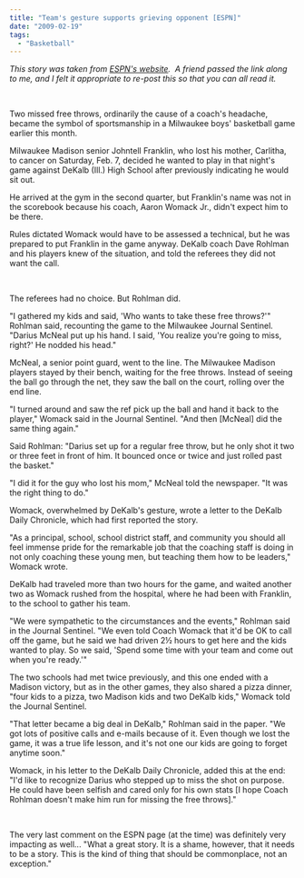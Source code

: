 ```yaml
---
title: "Team's gesture supports grieving opponent [ESPN]"
date: "2009-02-19"
tags:
  - "Basketball"
---
```


_This story was taken from_ [_ESPN's website_](http://sports.espn.go.com/highschool/rise/basketball/boys/news/story?id=3914375)_.  A friend passed the link along to me, and I felt it appropriate to re-post this so that you can all read it._

 

Two missed free throws, ordinarily the cause of a coach's headache, became the symbol of sportsmanship in a Milwaukee boys' basketball game earlier this month.

Milwaukee Madison senior Johntell Franklin, who lost his mother, Carlitha, to cancer on Saturday, Feb. 7, decided he wanted to play in that night's game against DeKalb (Ill.) High School after previously indicating he would sit out.

He arrived at the gym in the second quarter, but Franklin's name was not in the scorebook because his coach, Aaron Womack Jr., didn't expect him to be there.

Rules dictated Womack would have to be assessed a technical, but he was prepared to put Franklin in the game anyway. DeKalb coach Dave Rohlman and his players knew of the situation, and told the referees they did not want the call.

 

The referees had no choice. But Rohlman did.

"I gathered my kids and said, 'Who wants to take these free throws?'" Rohlman said, recounting the game to the Milwaukee Journal Sentinel. "Darius McNeal put up his hand. I said, 'You realize you're going to miss, right?' He nodded his head."

McNeal, a senior point guard, went to the line. The Milwaukee Madison players stayed by their bench, waiting for the free throws. Instead of seeing the ball go through the net, they saw the ball on the court, rolling over the end line.

"I turned around and saw the ref pick up the ball and hand it back to the player," Womack said in the Journal Sentinel. "And then \[McNeal\] did the same thing again."

Said Rohlman: "Darius set up for a regular free throw, but he only shot it two or three feet in front of him. It bounced once or twice and just rolled past the basket."

"I did it for the guy who lost his mom," McNeal told the newspaper. "It was the right thing to do."

Womack, overwhelmed by DeKalb's gesture, wrote a letter to the DeKalb Daily Chronicle, which had first reported the story.

"As a principal, school, school district staff, and community you should all feel immense pride for the remarkable job that the coaching staff is doing in not only coaching these young men, but teaching them how to be leaders," Womack wrote.

DeKalb had traveled more than two hours for the game, and waited another two as Womack rushed from the hospital, where he had been with Franklin, to the school to gather his team.

"We were sympathetic to the circumstances and the events," Rohlman said in the Journal Sentinel. "We even told Coach Womack that it'd be OK to call off the game, but he said we had driven 2½ hours to get here and the kids wanted to play. So we said, 'Spend some time with your team and come out when you're ready.'"

The two schools had met twice previously, and this one ended with a Madison victory, but as in the other games, they also shared a pizza dinner, "four kids to a pizza, two Madison kids and two DeKalb kids," Womack told the Journal Sentinel.

"That letter became a big deal in DeKalb," Rohlman said in the paper. "We got lots of positive calls and e-mails because of it. Even though we lost the game, it was a true life lesson, and it's not one our kids are going to forget anytime soon."

Womack, in his letter to the DeKalb Daily Chronicle, added this at the end: "I'd like to recognize Darius who stepped up to miss the shot on purpose. He could have been selfish and cared only for his own stats \[I hope Coach Rohlman doesn't make him run for missing the free throws\]."

 

The very last comment on the ESPN page (at the time) was definitely very impacting as well... "What a great story. It is a shame, however, that it needs to be a story. This is the kind of thing that should be commonplace, not an exception."
